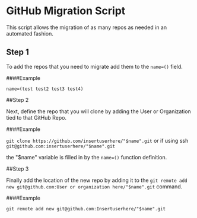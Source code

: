 # GitHub Migration Script

This script allows the migration of as many repos as needed in an automated fashion.

## Step 1

To add the repos that you need to migrate add them to the ```name=()``` field.

####Example

```name=(test test2 test3 test4)```

##Step 2

Next, define the repo that you will clone by adding the User or Organization tied to that GitHub Repo.

####Example

```git clone https://github.com/insertuserhere/"$name".git```
or if using ssh
```git@github.com:insertuserhere/"$name".git```

the "$name" variable is filled in by the ```name=()``` function definition.

##Step 3

Finally add the location of the new repo by adding it to the ```git remote add new git@github.com:User or organization here/"$name".git``` command.

####Example

```git remote add new git@github.com:Insertuserhere/"$name".git```
